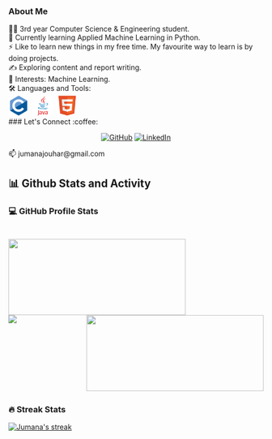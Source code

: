 <h3>
About Me
</h3>
👩‍💻 3rd year Computer Science & Engineering student. <br>
🌱 Currently learning Applied Machine Learning in Python.<br>
⚡ Like to learn new things in my free time. My favourite way to learn is by doing projects. <br>
✍️ Exploring content and report writing. <br>
🧡 Interests: Machine Learning. <br>
🛠️ Languages and Tools:
  <div>
  <img src="https://github.com/devicons/devicon/blob/master/icons/c/c-original.svg" title="C" alt-"C" width="40" height="40"/>&nbsp;
  <img src="https://github.com/devicons/devicon/blob/master/icons/java/java-original-wordmark.svg" title="Java" alt="Java" width="40" height="40"/>&nbsp;
  <img src="https://github.com/devicons/devicon/blob/master/icons/html5/html5-original.svg" title="HTML5" alt="HTML" width="40" height="40"/> <br>
### Let's Connect :coffee:
<p align="center">
	<a href="https://github.com/jumanajouhar"><img src="https://img.icons8.com/bubbles/50/000000/github.png" alt="GitHub"/></a>
	<a href="https://www.linkedin.com/in/jumana-jouhar/"><img src="https://img.icons8.com/bubbles/50/000000/linkedin.png" alt="LinkedIn"/></a>
</p>
📫 jumanajouhar@gmail.com
<br>
<h2>📊 Github Stats and Activity</h2>
<h3>💻 GitHub Profile Stats</h3>
<h1 align="center"></h1>
<img align="left" height="150px" width="350px" src="https://github-readme-stats.vercel.app/api?username=jumanajouhar&count_private=true&show_icons=true&theme=tokyonight" />
<img align="right" height="150px" width="350px" src="https://github-readme-stats.vercel.app/api/top-langs/?username=jumanajouhar&layout=compact&theme=aura&langs_count=9" />
<img height="150" />
<img align="left" src="https://visitor-badge.laobi.icu/badge?page_id=jumanajouhar"/>
<h3>🔥 Streak Stats</h3>
<p>
<a href="#">
<img alt="Jumana's streak" src="https://streak-stats.demolab.com/?user=jumanajouhar&theme=dracula&hide_border=true&background=000000EE"/>
</a>
</p>
